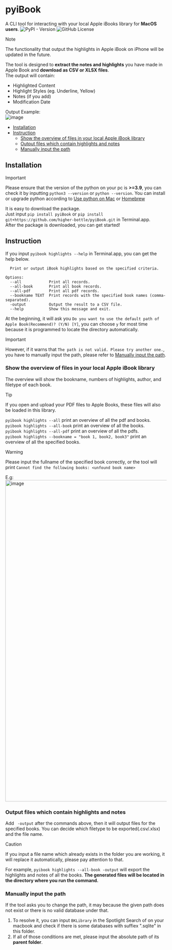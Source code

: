 # pyiBook
A CLI tool for interacting with your local Apple iBooks library for **MacOS users**.
![PyPI - Version](https://img.shields.io/pypi/v/pyiBook?logo=Pypi)
![GitHub License](https://img.shields.io/github/license/higher-bottle/pyiBook?logo=GitHub)  
> [!NOTE]
> The functionality that output the highlights in Apple iBook on iPhone will be updated in the future.  

The tool is designed to __extract the notes and highlights__ you have made in Apple Book and __download as CSV or XLSX files__.  
The output will contain:
- Highlighted Content
- Highlight Styles (eg. Underline, Yellow)
- Notes (if you add)
- Modification Date

Output Example:  
<img  alt="image" src="https://github.com/user-attachments/assets/fab61dd3-5c57-4362-bfe8-91a5cd0220ae">

- [Installation](#Installation)
- [Instruction](#Instruction)
  - [Show the overview of files in your local Apple iBook library](#Show-the-overview-of-files-in-your-local-Apple-iBook-library)
  - [Output files which contain highlights and notes](#Output-files-which-contain-highlights-and-notes)
  - [Manually input the path](#Manually-input-the-path)


## Installation
> [!IMPORTANT]
> Please ensure that the version of the python on your pc is **>=3.9**, you can check it by inputting ```python3 --version``` or ```python --version```. You can install or upgrade python according to [Use python on Mac](https://docs.python.org/zh-cn/3.12/using/mac.html) or [Homebrew](https://brew.sh)


It is easy to download the package.  
Just input ```pip install pyiBook``` or ```pip install git+https://github.com/higher-bottle/pyiBook.git``` in Terminal.app.  
After the package is downloaded, you can get started!

## Instruction

If you input ```pyibook highlights --help``` in Terminal.app, you can get the help below. 
```
  Print or output iBook highlights based on the specified criteria.  
  
Options:  
  --all            Print all records.  
  --all-book       Print all book records.  
  --all-pdf        Print all pdf records.  
  --bookname TEXT  Print records with the specified book names (comma-separated).  
  -output          Output the result to a CSV file.  
  --help           Show this message and exit.
```

At the beginning, it will ask you ```Do you want to use the default path of Apple Book(Recommend)? (Y/N) [Y]```, you can choose ```y``` for most time because it is programmed to locate the directory automatically.  
> [!IMPORTANT]
> However, if it warns that ```The path is not valid. Please try another one.```, you have to manually input the path, please refer to [Manually input the path](#Manually-input-the-path).


### Show the overview of files in your local Apple iBook library
The overview will show the bookname, numbers of highlights, author, and filetype of each book.
> [!TIP]
> If you open and upload your PDF files to Apple Books, these files will also be loaded in this library.

```pyibook highlights --all```  print an overview of all the pdf and books.  
```pyibook highlights --all-book```  print an overview of all the books.  
```pyibook highlights --all-pdf```  print an overview of all the pdfs.  
```pyibook highlights --bookname = "book 1, book2, book3"```  print an overview of all the specified books.  
> [!WARNING]
> Please input the fullname of the specified book correctly, or the tool will print ```Cannot find the following books: <unfound book name>```

E.g:
<img width="1000" alt="image" src="https://github.com/user-attachments/assets/59d8bb70-6649-479c-954c-1c8865c06198">

### Output files which contain highlights and notes
Add ``` -output``` after the commands above, then it will output files for the specified books. You can decide which filetype to be exported(.csv/.xlsx) and the file name. 
> [!CAUTION]
> If you input a file name which already exists in the folder you are working, it will 
replace it automatically, please pay attention to that.


For example, ```pyibook highlights --all-book -output``` will export the highlights and notes of all the books. **The generated files will be located in the directory where you run the command.**

### Manually input the path
If the tool asks you to change the path, it may because the given path does not exist or there is no valid database under that.  
1. To resolve it, you can input ```BKLibrary``` in the Spotlight Search of on your macbook and check if there is some databases with suffiex ".sqlite" in this folder.
2. If all of those conditions are met, please input the absolute path of its **parent folder**.
